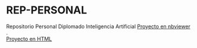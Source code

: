 # REP-PERSONAL
Repositorio Personal Diplomado Inteligencia Artificial
[Proyecto en nbviewer](https://nbviewer.jupyter.org/github/DIAZMILEY/REP-PERSONAL/blob/main/22032021_Entendiendo_JLGHPYRL.ipynb) .   
[Proyecto en HTML](https://htmlpreview.github.io/?https://github.com/DIAZMILEY/REP-PERSONAL/blob/main/22032021_Entendiendo_JLGHPYRL.html)
